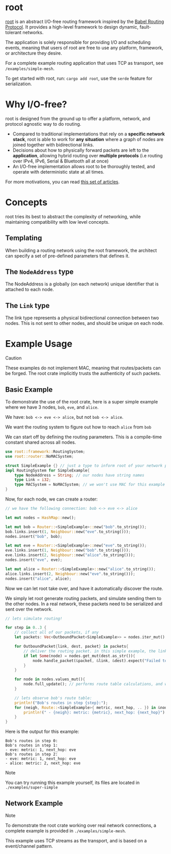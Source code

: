 # root

[root](https://github.com/encodeous/root) is an abstract I/O-free routing framework inspired by the [Babel Routing Protocol](https://datatracker.ietf.org/doc/html/rfc8966). It provides a high-level framework to design dynamic, fault-tolerant networks.

The application is solely responsible for providing I/O and scheduling events, meaning that users of root are free to use any platform, framework, or architecture they desire.

For a complete example routing application that uses TCP as transport, see `/examples/simple-mesh`.

To get started with root, run:
`cargo add root`, use the `serde` feature for serialization.

# Why I/O-free?

root is designed from the ground up to offer a platform, network, and protocol agnostic way to do routing.
- Compared to traditional implementations that rely on a **specific network stack**, root is able to work for **any situation** where a graph of nodes are joined together with bidirectional links.
- Decisions about how to physically forward packets are left to the **application**, allowing hybrid routing over **multiple protocols** (i.e routing over IPv4, IPv6, Serial & Bluetooth all at once)
- An I/O-free implementation allows root to be thoroughly tested, and operate with deterministic state at all times.

For more motivations, you can read [this set of articles](https://sans-io.readthedocs.io/index.html#).


# Concepts

root tries its best to abstract the complexity of networking, while maintaining compatibility with low level concepts.

## Templating

When building a routing network using the root framework, the architect can specify a set of pre-defined parameters that defines it.

## The `NodeAddress` type

The NodeAddress is a globally (on each network) unique identifier that is attached to each node.

## The `Link` type

The link type represents a physical bidirectional connection between two nodes. This is not sent to other nodes, and should be unique on each node.

# Example Usage

> [!CAUTION]
> These examples do not implement MAC, meaning that routes/packets can be forged. The root crate implicitly trusts the authenticity of such packets. 

## Basic Example

To demonstrate the use of the root crate, here is a super simple example where we have 3 nodes, `bob`, `eve`, and `alice`.

We have: `bob <-> eve <-> alice`, but not `bob <-> alice`.

We want the routing system to figure out how to reach `alice` from `bob`

We can start off by defining the routing parameters. This is a compile-time constant shared across all nodes.

```rust
use root::framework::RoutingSystem;
use root::router::NoMACSystem;

struct SimpleExample {} // just a type to inform root of your network parameters
impl RoutingSystem for SimpleExample{
    type NodeAddress = String; // our nodes have string names
    type Link = i32;
    type MACSystem = NoMACSystem; // we won't use MAC for this example
}
```

Now, for each node, we can create a router:
```rust
// we have the following connection: bob <-> eve <-> alice

let mut nodes = HashMap::new();

let mut bob = Router::<SimpleExample>::new("bob".to_string());
bob.links.insert(1, Neighbour::new("eve".to_string()));
nodes.insert("bob", bob);

let mut eve = Router::<SimpleExample>::new("eve".to_string());
eve.links.insert(1, Neighbour::new("bob".to_string()));
eve.links.insert(2, Neighbour::new("alice".to_string()));
nodes.insert("eve", eve);

let mut alice = Router::<SimpleExample>::new("alice".to_string());
alice.links.insert(2, Neighbour::new("eve".to_string()));
nodes.insert("alice", alice);
```

Now we can let root take over, and have it automatically discover the route.

We simply let root generate routing packets, and simulate sending them to the other nodes. In a real network, these packets need to be serialized and sent over the network.

```rust
// lets simulate routing!

for step in 0..3 {
    // collect all of our packets, if any
    let packets: Vec<OutboundPacket<SimpleExample>> = nodes.iter_mut().flat_map(|(_id, node)| node.outbound_packets.drain(..)).collect();

    for OutboundPacket{link, dest, packet} in packets{
        // deliver the routing packet. in this simple example, the link isn't really used. in a real network, this link will give us information on how to send the packet
        if let Some(node) = nodes.get_mut(dest.as_str()){
            node.handle_packet(&packet, &link, &dest).expect("Failed to handle packet");
        }
    }

    for node in nodes.values_mut(){
        node.full_update(); // performs route table calculations, and writes routing updates into outbound_packets
    }

    // lets observe bob's route table:
    println!("Bob's routes in step {step}:");
    for (neigh, Route::<SimpleExample>{ metric, next_hop, .. }) in &nodes["bob"].routes{
        println!(" - {neigh}: metric: {metric}, next_hop: {next_hop}")
    }
}
```

Here is the output for this example:
```
Bob's routes in step 0:
Bob's routes in step 1:
- eve: metric: 1, next_hop: eve
Bob's routes in step 2:
- eve: metric: 1, next_hop: eve
- alice: metric: 2, next_hop: eve
```
> [!NOTE]  
> You can try running this example yourself, its files are located in `./examples/super-simple`

## Network Example

> [!NOTE]  
> To demonstrate the root crate working over real network connections, a complete example is provided in `./examples/simple-mesh`.

This example uses TCP streams as the transport, and is based on a event/channel pattern.